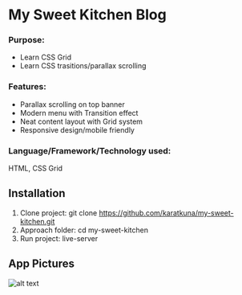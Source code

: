 # My Sweet Kitchen Blog
### Purpose: 
- Learn CSS Grid
- Learn CSS trasitions/parallax scrolling

### Features:
- Parallax scrolling on top banner
- Modern menu with Transition effect
- Neat content layout with Grid system
- Responsive design/mobile friendly

### Language/Framework/Technology used:
HTML, CSS Grid



## Installation

1. Clone project: git clone https://github.com/karatkuna/my-sweet-kitchen.git
2. Approach folder: cd my-sweet-kitchen
3. Run project: live-server

## App Pictures
![alt text](https://github.com/karatkuna/my-sweet-kitchen/blob/master/app-img/home.png?raw=true)
